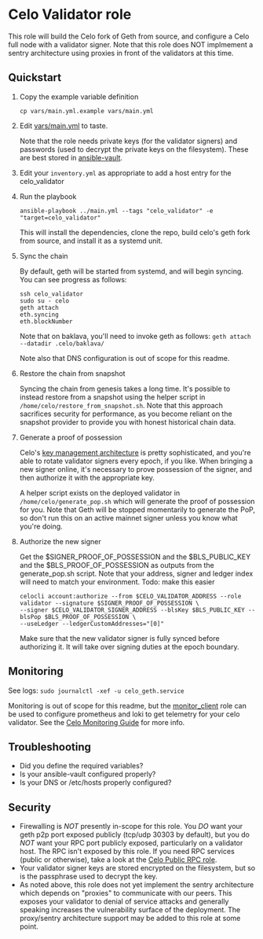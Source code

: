 # Celo Validator role
This role will build the Celo fork of Geth from source, and configure a Celo full node with a validator signer.  Note that this role does NOT implmement a sentry architecture using proxies in front of the validators at this time.

## Quickstart
1. Copy the example variable definition

    `cp vars/main.yml.example vars/main.yml`

 2. Edit [vars/main.yml](vars/main.yml.example) to taste.

    Note that the role needs private keys (for the validator signers) and passwords (used to decrypt the private keys on the filesystem). These are best stored in [ansible-vault](https://docs.ansible.com/ansible/latest/cli/ansible-vault.html).  

3. Edit your `inventory.yml` as appropriate to add a host entry for the celo_validator

4. Run the playbook

    `ansible-playbook ../main.yml --tags "celo_validator" -e "target=celo_validator"`

    This will install the dependencies, clone the repo, build celo's geth fork from source, and install it as a systemd unit.

5. Sync the chain

    By default, geth will be started from systemd, and will begin syncing. You can see progress as follows:
    ```
    ssh celo_validator
    sudo su - celo
    geth attach
    eth.syncing
    eth.blockNumber
    ```

    Note that on baklava, you'll need to invoke geth as follows:
    `geth attach --datadir .celo/baklava/`

    Note also that DNS configuration is out of scope for this readme.

6. Restore the chain from snapshot

    Syncing the chain from genesis takes a long time. It's possible to instead restore from a snapshot using the helper script in `/home/celo/restore_from_snapshot.sh`.  Note that this approach sacrifices security for performance, as you become reliant on the snapshot provider to provide you with honest historical chain data.

7. Generate a proof of possession

    Celo's [key management architecture](https://docs.celo.org/validator/key-management/summary) is pretty sophisticated, and you're able to rotate validator signers every epoch, if you like. When bringing a new signer online, it's necessary to prove possession of the signer, and then authorize it with the appropriate key.

    A helper script exists on the deployed validator in `/home/celo/generate_pop.sh` which will generate the proof of possession for you.  Note that Geth will be stopped momentarily to generate the PoP, so don't run this on an active mainnet signer unless you know what you're doing.

8. Authorize the new signer

    Get the $SIGNER_PROOF_OF_POSSESSION and the $BLS_PUBLIC_KEY and the $BLS_PROOF_OF_POSSESSION as outputs from the generate_pop.sh script.
    Note that your address, signer and ledger index will need to match your environment.
    Todo: make this easier
    ```
    celocli account:authorize --from $CELO_VALIDATOR_ADDRESS --role validator --signature $SIGNER_PROOF_OF_POSSESSION \
    --signer $CELO_VALIDATOR_SIGNER_ADDRESS --blsKey $BLS_PUBLIC_KEY --blsPop $BLS_PROOF_OF_POSSESSION \
    --useLedger --ledgerCustomAddresses="[0]"
    ```

    Make sure that the new validator signer is fully synced before authorizing it.  It will take over signing duties at the epoch boundary.

## Monitoring
See logs: `sudo journalctl -xef -u celo_geth.service`

Monitoring is out of scope for this readme, but the [monitor_client](../monitor_client) role can be used to configure prometheus and loki to get telemetry for your celo validator.  See the [Celo Monitoring Guide](https://docs.celo.org/validator/monitoring) for more info.

## Troubleshooting
* Did you define the required variables?
* Is your ansible-vault configured properly?
* Is your DNS or /etc/hosts properly configured?

## Security
* Firewalling is *NOT* presently in-scope for this role.  You *DO* want your geth p2p port exposed publicly (tcp/udp 30303 by default), but you do *NOT* want your RPC port publicly exposed, particularly on a validator host.  The RPC isn't exposed by this role. If you need RPC services (public or otherwise), take a look at the [Celo Public RPC role](../celo_public_rpc).
* Your validator signer keys are stored encrypted on the filesystem, but so is the passphrase used to decrypt the key.
* As noted above, this role does not yet implement the sentry architecture which depends on "proxies" to communicate with our peers. This exposes your validator to denial of service attacks and generally speaking increases the vulnerability surface of the deployment.
The proxy/sentry architecture support may be added to this role at some point.
